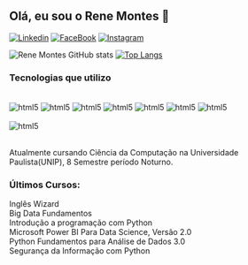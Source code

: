 ## Olá, eu sou o Rene Montes 👋


[![Linkedin](https://img.shields.io/badge/LinkedIn-0077B5?style=for-the-badge&logo=linkedin&logoColor=white)](https://www.linkedin.com/in/rene-montes-196a27208/)
[![FaceBook](https://img.shields.io/badge/Facebook-1877F2?style=for-the-badge&logo=facebook&logoColor=white)](https://www.facebook.com/rene.montes.355)
[![Instagram](https://img.shields.io/badge/Instagram-E4405F?style=for-the-badge&logo=instagram&logoColor=white)](https://www.instagram.com/montesrene/)


![Rene Montes GitHub stats](https://github-readme-stats.vercel.app/api?username=renelcm&show_icons=true&theme=dracula)
[![Top Langs](https://github-readme-stats.vercel.app/api/top-langs/?username=renelcm)](https://github.com/anuraghazra/github-readme-stats)


### Tecnologias que utilizo

<div style="display: inline_block"><br/>
  <img align="center" alt="html5" src="https://img.shields.io/badge/HTML5-E34F26?style=for-the-badge&logo=html5&logoColor=white" />
  <img align="center" alt="html5" src="https://img.shields.io/badge/CSS3-1572B6?style=for-the-badge&logo=css3&logoColor=white" />
  <img align="center" alt="html5" src="https://img.shields.io/badge/Python-14354C?style=for-the-badge&logo=python&logoColor=white" />
  <img align="center" alt="html5" src="https://img.shields.io/badge/JavaScript-F7DF1E?style=for-the-badge&logo=javascript&logoColor=black" />
  <img align="center" alt="html5" src="https://img.shields.io/badge/PostgreSQL-316192?style=for-the-badge&logo=postgresql&logoColor=white" />
  <img align="center" alt="html5" src="https://img.shields.io/badge/MySQL-00000F?style=for-the-badge&logo=mysql&logoColor=white" />
  <img align="center" alt="html5" src="https://img.shields.io/badge/Microsoft_Excel-217346?style=for-the-badge&logo=microsoft-excel&logoColor=white" /><br> <br/>
  <img align="center" alt="html5" src="https://img.shields.io/badge/Microsoft_PowerPoint-B7472A?style=for-the-badge&logo=microsoft-powerpoint&logoColor=white" />
</div><br/>

Atualmente cursando Ciência da Computação na Universidade Paulista(UNIP), 8 Semestre período Noturno.

### Últimos Cursos:

Inglês Wizard <br/>
Big Data Fundamentos <br/>
Introdução a programação com Python <br/>
Microsoft Power BI Para Data Science, Versão 2.0 <br/>
Python Fundamentos para Análise de Dados 3.0 <br/>
Segurança da Informação com Python <br/>

